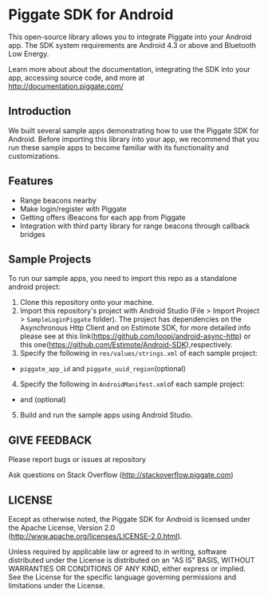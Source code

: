 Piggate SDK for Android
========================

This open-source library allows you to integrate Piggate into your Android app. The SDK system requirements are Android 4.3 or above and Bluetooth Low Energy.

Learn more about about the documentation, integrating the SDK into your app, accessing source code, and more at http://documentation.piggate.com/

Introduction
------------

We built several sample apps demonstrating how to use the Piggate SDK for Android. Before importing this library into your app, we recommend that you run these sample apps to become familiar with its functionality and customizations.

Features
--------
- Range beacons nearby
- Make login/register with Piggate
- Getting offers iBeacons for each app from Piggate
- Integration with third party library for range beacons through callback bridges

Sample Projects
---------------
To run our sample apps, you need to import this repo as a standalone android project:

1. Clone this repository onto your machine.
2. Import this repository's project with Android Studio (File > Import Project > `SampleLoginPiggate` folder). The project has dependencies on the Asynchronous Http Client and on Estimote SDK, for more detailed info please see at this link(https://github.com/loopj/android-async-http) or this one(https://github.com/Estimote/Android-SDK),respectively. 
3. Specify the following in `res/values/strings.xml` of each sample project:
* <code>piggate_app_id</code> and <code>piggate_uuid_region</code>(optional)
4. Specify the following in `AndroidManifest.xml`of each sample project:
* <code><meta-data android:name="com.iternox.piggate.sdk.ApplicationId" android:value="@string/piggate_app_id"/></code> and <code><meta-data android:name="com.iternox.piggate.sdk.ApplicationUUID" android:value="@string/piggate_uuid_region"/></code>(optional)
5. Build and run the sample apps using Android Studio.




GIVE FEEDBACK
-------------
Please report bugs or issues at repository

Ask questions on Stack Overflow (http://stackoverflow.piggate.com)


LICENSE
-------

Except as otherwise noted, the Piggate SDK for Android is licensed under the Apache License, Version 2.0 (http://www.apache.org/licenses/LICENSE-2.0.html).

Unless required by applicable law or agreed to in writing, software distributed under the License is distributed on an "AS IS" BASIS, WITHOUT WARRANTIES OR CONDITIONS OF ANY KIND, either express or implied.  See the License for the specific language governing permissions and limitations under the License.